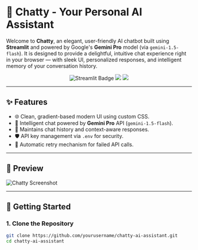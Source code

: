

# 🤖 Chatty - Your Personal AI Assistant

Welcome to **Chatty**, an elegant, user-friendly AI chatbot built using **Streamlit** and powered by Google's **Gemini Pro** model (via `gemini-1.5-flash`). It is designed to provide a delightful, intuitive chat experience right in your browser — with sleek UI, personalized responses, and intelligent memory of your conversation history.

<div align="center">
  <img src="https://img.shields.io/badge/Built%20With-Streamlit-blue?style=for-the-badge" alt="Streamlit Badge"/>
  <img src="https://img.shields.io/badge/Model-Gemini%20-yellow?style=for-the-badge"/>
  <img src="https://img.shields.io/badge/Made%20By-Himanshu%20Singh-green?style=for-the-badge"/>
</div>

---

## ✨ Features

- 🌐 Clean, gradient-based modern UI using custom CSS.
- 💬 Intelligent chat powered by **Gemini Pro** API (`gemini-1.5-flash`).
- 🧠 Maintains chat history and context-aware responses.
- 🛡️ API key management via `.env` for security.
- 🔁 Automatic retry mechanism for failed API calls.

---

## 📸 Preview

<!-- Add an actual screenshot of your app here -->
![Chatty Screenshot](https://your-screenshot-link.png)

---

## 🚀 Getting Started

### 1. Clone the Repository

```bash
git clone https://github.com/yourusername/chatty-ai-assistant.git
cd chatty-ai-assistant
